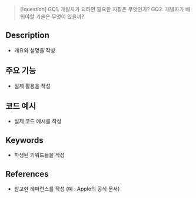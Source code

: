 >[!question]
>GQ1. 개발자가 되려면 필요한 자질은 무엇인가?
>GQ2. 개발자가 배워야할 기술은 무엇이 있을까?

## Description
- 개요와 설명을 작성

## 주요 기능
+ 실제 활용을 작성

## 코드 예시
+ 실제 코드 예시를 작성

## Keywords
+ 파생된 키워드들을 작성

## References
- 참고한 레퍼런스를 작성 (예 : Apple의 공식 문서)